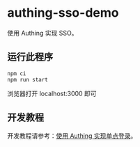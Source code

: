 # authing-sso-demo

使用 Authing 实现 SSO。

## 运行此程序

``` shell
npm ci
npm run start
```

浏览器打开 localhost:3000 即可

## 开发教程

开发教程请参考：[使用 Authing 实现单点登录](https://docs.authing.cn/v2/reference/sdk-for-sso.html)。
